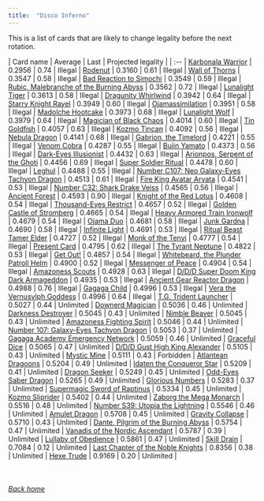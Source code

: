 ```yaml
---
title:  "Disco Inferno"
---
```


This is a list of cards that are likely to change legality before the next rotation.

| Card name | Average | Last | Projected legality |
| :-- |
[Karbonala Warrior](https://db.ygoprodeck.com/card/?search=Karbonala%20Warrior) | 0.2956 | 0.74 | Illegal |
[Rodenut](https://db.ygoprodeck.com/card/?search=Rodenut) | 0.3160 | 0.61 | Illegal |
[Wall of Thorns](https://db.ygoprodeck.com/card/?search=Wall%20of%20Thorns) | 0.3547 | 0.58 | Illegal |
[Bad Reaction to Simochi](https://db.ygoprodeck.com/card/?search=Bad%20Reaction%20to%20Simochi) | 0.3549 | 0.59 | Illegal |
[Rubic, Malebranche of the Burning Abyss](https://db.ygoprodeck.com/card/?search=Rubic,%20Malebranche%20of%20the%20Burning%20Abyss) | 0.3562 | 0.72 | Illegal |
[Lunalight Tiger](https://db.ygoprodeck.com/card/?search=Lunalight%20Tiger) | 0.3613 | 0.58 | Illegal |
[Dragunity Whirlwind](https://db.ygoprodeck.com/card/?search=Dragunity%20Whirlwind) | 0.3942 | 0.64 | Illegal |
[Starry Knight Rayel](https://db.ygoprodeck.com/card/?search=Starry%20Knight%20Rayel) | 0.3949 | 0.60 | Illegal |
[Ojamassimilation](https://db.ygoprodeck.com/card/?search=Ojamassimilation) | 0.3951 | 0.58 | Illegal |
[Madolche Hootcake](https://db.ygoprodeck.com/card/?search=Madolche%20Hootcake) | 0.3973 | 0.68 | Illegal |
[Lunalight Wolf](https://db.ygoprodeck.com/card/?search=Lunalight%20Wolf) | 0.3979 | 0.64 | Illegal |
[Magician of Black Chaos](https://db.ygoprodeck.com/card/?search=Magician%20of%20Black%20Chaos) | 0.4014 | 0.60 | Illegal |
[Tin Goldfish](https://db.ygoprodeck.com/card/?search=Tin%20Goldfish) | 0.4057 | 0.63 | Illegal |
[Kozmo Tincan](https://db.ygoprodeck.com/card/?search=Kozmo%20Tincan) | 0.4092 | 0.56 | Illegal |
[Nebula Dragon](https://db.ygoprodeck.com/card/?search=Nebula%20Dragon) | 0.4141 | 0.68 | Illegal |
[Gabrion, the Timelord](https://db.ygoprodeck.com/card/?search=Gabrion,%20the%20Timelord) | 0.4221 | 0.55 | Illegal |
[Venom Cobra](https://db.ygoprodeck.com/card/?search=Venom%20Cobra) | 0.4287 | 0.55 | Illegal |
[Bujin Yamato](https://db.ygoprodeck.com/card/?search=Bujin%20Yamato) | 0.4373 | 0.56 | Illegal |
[Dark-Eyes Illusionist](https://db.ygoprodeck.com/card/?search=Dark-Eyes%20Illusionist) | 0.4432 | 0.63 | Illegal |
[Arionpos, Serpent of the Ghoti](https://db.ygoprodeck.com/card/?search=Arionpos,%20Serpent%20of%20the%20Ghoti) | 0.4456 | 0.69 | Illegal |
[Super Soldier Ritual](https://db.ygoprodeck.com/card/?search=Super%20Soldier%20Ritual) | 0.4478 | 0.60 | Illegal |
[Leghul](https://db.ygoprodeck.com/card/?search=Leghul) | 0.4488 | 0.55 | Illegal |
[Number C107: Neo Galaxy-Eyes Tachyon Dragon](https://db.ygoprodeck.com/card/?search=Number%20C107:%20Neo%20Galaxy-Eyes%20Tachyon%20Dragon) | 0.4513 | 0.61 | Illegal |
[Fire King Avatar Arvata](https://db.ygoprodeck.com/card/?search=Fire%20King%20Avatar%20Arvata) | 0.4541 | 0.53 | Illegal |
[Number C32: Shark Drake Veiss](https://db.ygoprodeck.com/card/?search=Number%20C32:%20Shark%20Drake%20Veiss) | 0.4565 | 0.56 | Illegal |
[Ancient Forest](https://db.ygoprodeck.com/card/?search=Ancient%20Forest) | 0.4593 | 0.90 | Illegal |
[Knight of the Red Lotus](https://db.ygoprodeck.com/card/?search=Knight%20of%20the%20Red%20Lotus) | 0.4608 | 0.54 | Illegal |
[Thousand-Eyes Restrict](https://db.ygoprodeck.com/card/?search=Thousand-Eyes%20Restrict) | 0.4657 | 0.52 | Illegal |
[Golden Castle of Stromberg](https://db.ygoprodeck.com/card/?search=Golden%20Castle%20of%20Stromberg) | 0.4665 | 0.54 | Illegal |
[Heavy Armored Train Ironwolf](https://db.ygoprodeck.com/card/?search=Heavy%20Armored%20Train%20Ironwolf) | 0.4679 | 0.54 | Illegal |
[Ojama Duo](https://db.ygoprodeck.com/card/?search=Ojama%20Duo) | 0.4681 | 0.58 | Illegal |
[Junk Gardna](https://db.ygoprodeck.com/card/?search=Junk%20Gardna) | 0.4690 | 0.58 | Illegal |
[Infinite Light](https://db.ygoprodeck.com/card/?search=Infinite%20Light) | 0.4691 | 0.53 | Illegal |
[Ritual Beast Tamer Elder](https://db.ygoprodeck.com/card/?search=Ritual%20Beast%20Tamer%20Elder) | 0.4727 | 0.52 | Illegal |
[Monk of the Tenyi](https://db.ygoprodeck.com/card/?search=Monk%20of%20the%20Tenyi) | 0.4777 | 0.54 | Illegal |
[Present Card](https://db.ygoprodeck.com/card/?search=Present%20Card) | 0.4795 | 0.62 | Illegal |
[The Tyrant Neptune](https://db.ygoprodeck.com/card/?search=The%20Tyrant%20Neptune) | 0.4822 | 0.53 | Illegal |
[Get Out!](https://db.ygoprodeck.com/card/?search=Get%20Out!) | 0.4857 | 0.54 | Illegal |
[Whitebeard, the Plunder Patroll Helm](https://db.ygoprodeck.com/card/?search=Whitebeard,%20the%20Plunder%20Patroll%20Helm) | 0.4900 | 0.52 | Illegal |
[Messenger of Peace](https://db.ygoprodeck.com/card/?search=Messenger%20of%20Peace) | 0.4904 | 0.54 | Illegal |
[Amazoness Scouts](https://db.ygoprodeck.com/card/?search=Amazoness%20Scouts) | 0.4928 | 0.63 | Illegal |
[D/D/D Super Doom King Dark Armageddon](https://db.ygoprodeck.com/card/?search=D/D/D%20Super%20Doom%20King%20Dark%20Armageddon) | 0.4935 | 0.53 | Illegal |
[Ancient Gear Reactor Dragon](https://db.ygoprodeck.com/card/?search=Ancient%20Gear%20Reactor%20Dragon) | 0.4988 | 0.76 | Illegal |
[Gagaga Child](https://db.ygoprodeck.com/card/?search=Gagaga%20Child) | 0.4996 | 0.53 | Illegal |
[Vera the Vernusylph Goddess](https://db.ygoprodeck.com/card/?search=Vera%20the%20Vernusylph%20Goddess) | 0.4996 | 0.64 | Illegal |
[T.G. Trident Launcher](https://db.ygoprodeck.com/card/?search=T.G.%20Trident%20Launcher) | 0.5027 | 0.44 | Unlimited |
[Downerd Magician](https://db.ygoprodeck.com/card/?search=Downerd%20Magician) | 0.5036 | 0.46 | Unlimited |
[Darkness Destroyer](https://db.ygoprodeck.com/card/?search=Darkness%20Destroyer) | 0.5045 | 0.43 | Unlimited |
[Nimble Beaver](https://db.ygoprodeck.com/card/?search=Nimble%20Beaver) | 0.5045 | 0.43 | Unlimited |
[Amazoness Fighting Spirit](https://db.ygoprodeck.com/card/?search=Amazoness%20Fighting%20Spirit) | 0.5046 | 0.44 | Unlimited |
[Number 107: Galaxy-Eyes Tachyon Dragon](https://db.ygoprodeck.com/card/?search=Number%20107:%20Galaxy-Eyes%20Tachyon%20Dragon) | 0.5053 | 0.37 | Unlimited |
[Gagaga Academy Emergency Network](https://db.ygoprodeck.com/card/?search=Gagaga%20Academy%20Emergency%20Network) | 0.5059 | 0.46 | Unlimited |
[Graceful Dice](https://db.ygoprodeck.com/card/?search=Graceful%20Dice) | 0.5065 | 0.47 | Unlimited |
[D/D/D Gust High King Alexander](https://db.ygoprodeck.com/card/?search=D/D/D%20Gust%20High%20King%20Alexander) | 0.5105 | 0.43 | Unlimited |
[Mystic Mine](https://db.ygoprodeck.com/card/?search=Mystic%20Mine) | 0.5111 | 0.43 | Forbidden |
[Atlantean Dragoons](https://db.ygoprodeck.com/card/?search=Atlantean%20Dragoons) | 0.5204 | 0.49 | Unlimited |
[Idaten the Conqueror Star](https://db.ygoprodeck.com/card/?search=Idaten%20the%20Conqueror%20Star) | 0.5209 | 0.41 | Unlimited |
[Dragon Seeker](https://db.ygoprodeck.com/card/?search=Dragon%20Seeker) | 0.5249 | 0.45 | Unlimited |
[Odd-Eyes Saber Dragon](https://db.ygoprodeck.com/card/?search=Odd-Eyes%20Saber%20Dragon) | 0.5265 | 0.49 | Unlimited |
[Glorious Numbers](https://db.ygoprodeck.com/card/?search=Glorious%20Numbers) | 0.5283 | 0.37 | Unlimited |
[Supermagic Sword of Raptinus](https://db.ygoprodeck.com/card/?search=Supermagic%20Sword%20of%20Raptinus) | 0.5334 | 0.45 | Unlimited |
[Kozmo Sliprider](https://db.ygoprodeck.com/card/?search=Kozmo%20Sliprider) | 0.5402 | 0.44 | Unlimited |
[Zaborg the Mega Monarch](https://db.ygoprodeck.com/card/?search=Zaborg%20the%20Mega%20Monarch) | 0.5516 | 0.48 | Unlimited |
[Number S39: Utopia the Lightning](https://db.ygoprodeck.com/card/?search=Number%20S39:%20Utopia%20the%20Lightning) | 0.5546 | 0.46 | Unlimited |
[Amulet Dragon](https://db.ygoprodeck.com/card/?search=Amulet%20Dragon) | 0.5708 | 0.45 | Unlimited |
[Gravity Collapse](https://db.ygoprodeck.com/card/?search=Gravity%20Collapse) | 0.5710 | 0.43 | Unlimited |
[Dante, Pilgrim of the Burning Abyss](https://db.ygoprodeck.com/card/?search=Dante,%20Pilgrim%20of%20the%20Burning%20Abyss) | 0.5754 | 0.47 | Unlimited |
[Vanadis of the Nordic Ascendant](https://db.ygoprodeck.com/card/?search=Vanadis%20of%20the%20Nordic%20Ascendant) | 0.5787 | 0.39 | Unlimited |
[Lullaby of Obedience](https://db.ygoprodeck.com/card/?search=Lullaby%20of%20Obedience) | 0.5861 | 0.47 | Unlimited |
[Skill Drain](https://db.ygoprodeck.com/card/?search=Skill%20Drain) | 0.7084 | 0.12 | Unlimited |
[Last Chapter of the Noble Knights](https://db.ygoprodeck.com/card/?search=Last%20Chapter%20of%20the%20Noble%20Knights) | 0.8356 | 0.38 | Unlimited |
[Hexe Trude](https://db.ygoprodeck.com/card/?search=Hexe%20Trude) | 0.9169 | 0.20 | Unlimited |

<br>

###### [Back home](index)